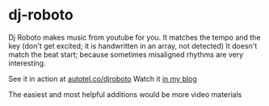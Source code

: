 # dj-roboto

Dj Roboto makes music from youtube for you. It matches the tempo and the key (don't get excited; it is handwritten in an array, not detected)
It doesn't match the beat start; because sometimes misaligned rhythms are very interesting.

See it in action at <a href="http://autotel.co/djroboto">autotel.co/djroboto</a>
Watch it <a href="http://autotel.co/2016/03/20/dj-roboto/">in my blog</a> 

The easiest and most helpful additions would be more video materials
